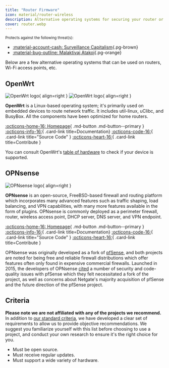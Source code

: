 ```yaml
---
title: "Router Firmware"
icon: material/router-wireless
description: Alternative operating systems for securing your router or Wi-Fi access point.
cover: router.webp
---
```


<small>Protects against the following threat(s):</small>

- [:material-account-cash: Surveillance Capitalism](basics/common-threats.md#surveillance-as-a-business-model ""){.pg-brown}
- [:material-bug-outline: Malaktivaj Atakoj](basics/common-threats.md#security-and-privacy ""){.pg-orange}

Below are a few alternative operating systems that can be used on routers, Wi-Fi access points, etc.

## OpenWrt

<div class="admonition recommendation" markdown>

![OpenWrt logo](assets/img/router/openwrt.svg#only-light){ align=right }
![OpenWrt logo](assets/img/router/openwrt-dark.svg#only-dark){ align=right }

**OpenWrt** is a Linux-based operating system; it's primarily used on embedded devices to route network traffic. It includes util-linux, uClibc, and BusyBox. All the components have been optimized for home routers.

[:octicons-home-16: Homepage](https://openwrt.org){ .md-button .md-button--primary }
[:octicons-info-16:](https://openwrt.org/docs/start){ .card-link title=Documentation}
[:octicons-code-16:](https://github.com/openwrt/openwrt){ .card-link title="Source Code" }
[:octicons-heart-16:](https://openwrt.org/donate){ .card-link title=Contribute }

</details>

</div>

You can consult OpenWrt's [table of hardware](https://openwrt.org/toh/start) to check if your device is supported.

## OPNsense

<div class="admonition recommendation" markdown>

![OPNsense logo](assets/img/router/opnsense.svg){ align=right }

**OPNsense** is an open-source, FreeBSD-based firewall and routing platform which incorporates many advanced features such as traffic shaping, load balancing, and VPN capabilities, with many more features available in the form of plugins. OPNsense is commonly deployed as a perimeter firewall, router, wireless access point, DHCP server, DNS server, and VPN endpoint.

[:octicons-home-16: Homepage](https://opnsense.org){ .md-button .md-button--primary }
[:octicons-info-16:](https://docs.opnsense.org/index.html){ .card-link title=Documentation}
[:octicons-code-16:](https://github.com/opnsense){ .card-link title="Source Code" }
[:octicons-heart-16:](https://opnsense.org/donate){ .card-link title=Contribute }

</details>

</div>

OPNsense was originally developed as a fork of [pfSense](https://en.wikipedia.org/wiki/PfSense), and both projects are noted for being free and reliable firewall distributions which offer features often only found in expensive commercial firewalls. Launched in 2015, the developers of OPNsense [cited](https://docs.opnsense.org/history/thefork.html) a number of security and code-quality issues with pfSense which they felt necessitated a fork of the project, as well as concerns about Netgate's majority acquisition of pfSense and the future direction of the pfSense project.

## Criteria

**Please note we are not affiliated with any of the projects we recommend.** In addition to [our standard criteria](about/criteria.md), we have developed a clear set of requirements to allow us to provide objective recommendations. We suggest you familiarize yourself with this list before choosing to use a project, and conduct your own research to ensure it's the right choice for you.

- Must be open source.
- Must receive regular updates.
- Must support a wide variety of hardware.
